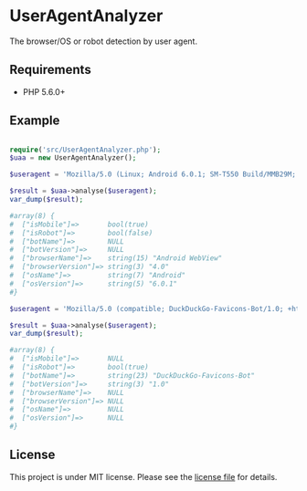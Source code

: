 # UserAgentAnalyzer

The browser/OS or robot detection by user agent.

## Requirements

* PHP 5.6.0+

## Example

``` php

require('src/UserAgentAnalyzer.php');
$uaa = new UserAgentAnalyzer();

$useragent = 'Mozilla/5.0 (Linux; Android 6.0.1; SM-T550 Build/MMB29M; wv) AppleWebKit/537.36 (KHTML, like Gecko) Version/4.0 Chrome/51.0.2704.81 Safari/537.36 GSA/6.1.28.21.arm';

$result = $uaa->analyse($useragent);
var_dump($result);

#array(8) {
#  ["isMobile"]=>       bool(true)
#  ["isRobot"]=>        bool(false)
#  ["botName"]=>        NULL
#  ["botVersion"]=>     NULL
#  ["browserName"]=>    string(15) "Android WebView"
#  ["browserVersion"]=> string(3) "4.0"
#  ["osName"]=>         string(7) "Android"
#  ["osVersion"]=>      string(5) "6.0.1"
#}

$useragent = 'Mozilla/5.0 (compatible; DuckDuckGo-Favicons-Bot/1.0; +http://duckduckgo.com)';

$result = $uaa->analyse($useragent);
var_dump($result);

#array(8) {
#  ["isMobile"]=>       NULL
#  ["isRobot"]=>        bool(true)
#  ["botName"]=>        string(23) "DuckDuckGo-Favicons-Bot"
#  ["botVersion"]=>     string(3) "1.0"
#  ["browserName"]=>    NULL
#  ["browserVersion"]=> NULL
#  ["osName"]=>         NULL
#  ["osVersion"]=>      NULL
#}
```

## License

This project is under MIT license. Please see the [license file](LICENSE) for details.
